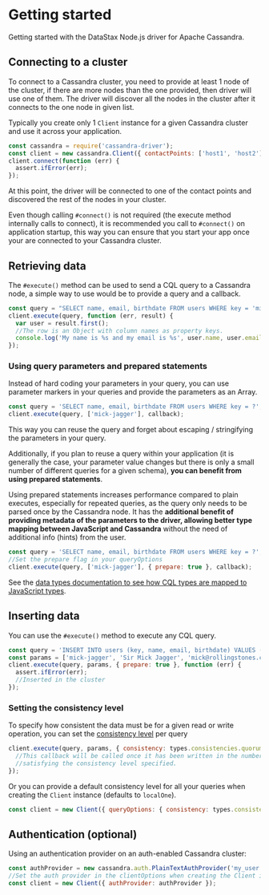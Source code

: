 # Getting started

Getting started with the DataStax Node.js driver for Apache Cassandra.

## Connecting to a cluster

To connect to a Cassandra cluster, you need to provide at least 1 node of the cluster, if there are more nodes than
the one provided, then driver will use one of them.  The driver will discover all the
nodes in the cluster after it connects to the one node in given list. 
 
Typically you create only 1 `Client` instance for a given Cassandra cluster and use it across your application.

```javascript
const cassandra = require('cassandra-driver');
const client = new cassandra.Client({ contactPoints: ['host1', 'host2'] });
client.connect(function (err) {
  assert.ifError(err);
});
```

At this point, the driver will be connected to one of the contact points and discovered the rest of the nodes in your
cluster.  

Even though calling `#connect()` is not required (the execute method internally calls to connect), it is recommended you
call to `#connect()` on application startup, this way you can ensure that you start your app once your are connected to
your Cassandra cluster.

## Retrieving data

The `#execute()` method can be used to send a CQL query to a Cassandra node, a simple way to use would be to provide a
query and a callback.

```javascript
const query = "SELECT name, email, birthdate FROM users WHERE key = 'mick-jagger'";
client.execute(query, function (err, result) {
  var user = result.first();
  //The row is an Object with column names as property keys. 
  console.log('My name is %s and my email is %s', user.name, user.email);
});
```

### Using query parameters and prepared statements

Instead of hard coding your parameters in your query, you can use parameter markers in your queries and provide the
parameters as an Array.

```javascript
const query = 'SELECT name, email, birthdate FROM users WHERE key = ?';
client.execute(query, ['mick-jagger'], callback);
```

This way you can reuse the query and forget about escaping / stringifying the parameters in your query. 

Additionally, if you plan to reuse a query within your application (it is generally the case, your parameter value
changes but there is only a small number of different queries for a given schema), **you can benefit from using prepared
statements**.
 
Using prepared statements increases performance compared to plain executes, especially for repeated queries, as the query
only needs to be parsed once by the Cassandra node. It has the **additional benefit of providing metadata of the
parameters to the driver, allowing better type mapping between JavaScript and Cassandra** without the need of
additional info (hints) from the user.

```javascript
const query = 'SELECT name, email, birthdate FROM users WHERE key = ?';
//Set the prepare flag in your queryOptions
client.execute(query, ['mick-jagger'], { prepare: true }, callback);
```

See the [data types documentation to see how CQL types are mapped to JavaScript types][datatypes]. 

## Inserting data

You can use the `#execute()` method to execute any CQL query.

```javascript
const query = 'INSERT INTO users (key, name, email, birthdate) VALUES (?, ?, ?)';
const params = ['mick-jagger', 'Sir Mick Jagger', 'mick@rollingstones.com', new Date(1943, 6, 26)];
client.execute(query, params, { prepare: true }, function (err) {
  assert.ifError(err);
  //Inserted in the cluster
});
```

### Setting the consistency level

To specify how consistent the data must be for a given read or write operation, you can set the
[consistency level][consistency] per query

```javascript
client.execute(query, params, { consistency: types.consistencies.quorum }, function (err) {
  //This callback will be called once it has been written in the number of replicas
  //satisfying the consistency level specified.
});
```

Or you can provide a default consistency level for all your queries when creating the `Client` instance (defaults to
`localOne`).

```javascript
const client = new Client({ queryOptions: { consistency: types.consistencies.quorum } });
```

## Authentication (optional)

Using an authentication provider on an auth-enabled Cassandra cluster:

```javascript
const authProvider = new cassandra.auth.PlainTextAuthProvider('my_user', 'p@ssword1!');
//Set the auth provider in the clientOptions when creating the Client instance
const client = new Client({ authProvider: authProvider });
```

[consistency]: https://docs.datastax.com/en/dse/6.0/dse-arch/datastax_enterprise/dbInternals/dbIntConfigConsistency.html
[datatypes]: /features/datatypes/
